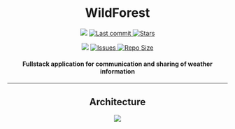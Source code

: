 <h1 align="center">WildForest</h1>

<p align="center">

<img src="https://img.shields.io/badge/made%20by-DmitriSelin-blue.svg?style=for-the-badge&color=6C9ECB&labelColor=343B46" >

<a href="https://github.com/DmitriSelin/WildForest/pulse">
  <img alt="Last commit" src="https://img.shields.io/github/last-commit/DmitriSelin/WildForest?style=for-the-                   badge&logo=git&color=6DAE81&logoColor=D9E0EE&labelColor=343B46"/>
</a>

<a href="https://github.com/DmitriSelin/WildForest/stargazers">
  <img alt="Stars" src="https://img.shields.io/github/stars/DmitriSelin/WildForest?style=for-the-badge&logo=GitHub  Sponsors&color=F8D568&logoColor=D9E0EE&labelColor=343B46"/>
</a>
</p>

<p align="center">

<img src="https://img.shields.io/github/languages/top/DmitriSelin/WildForest.svg?style=for-the-badge&color=735184&labelColor=343B46">

<a href="https://github.com/DmitriSelin/WildForest/issues">
  <img alt="Issues" src="https://img.shields.io/github/issues/DmitriSelin/WildForest?style=for-the-badge&logo=bilibili&color=CD5C5C&logoColor=D9E0EE&labelColor=343B46" />
</a>

<a href="https://github.com/DmitriSelin/WildForest">
  <img alt="Repo Size" src="https://img.shields.io/github/repo-size/DmitriSelin/WildForest?color=6C9ECB&label=SIZE&logo=codesandbox&style=for-the-badge&logoColor=D9E0EE&labelColor=343B46" />
</a>
</p>

<h4 align="center">
Fullstack application for communication and sharing of weather information
</h4>

---

<h2 align="center">Architecture</h2>
<p align="center">
<image src="Assets/ArchitectureDiagram.png"/>
</p>
